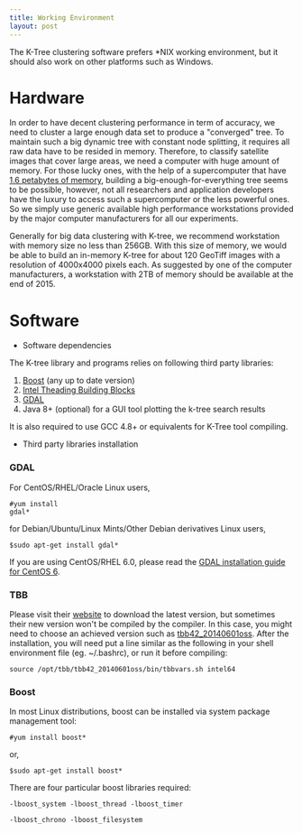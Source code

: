 ```yaml
---
title: Working Environment
layout: post
---
```


The K-Tree clustering software prefers *NIX working environment, but it should also work on other platforms such as Windows.


Hardware
========

In order to have decent clustering performance in term of accuracy, we need to cluster a large enough data set to produce a "converged" tree. To maintain such a big dynamic tree with constant node splitting, it requires all raw data have to be resided in memory. Therefore, to classify satellite images that cover large areas, we need a computer with huge amount of memory. For those lucky ones, with the help of a supercomputer that have [1.6 petabytes of memory](http://arstechnica.com/information-technology/2012/06/with-16-petaflops-and-1-6m-cores-doe-supercomputer-is-worlds-fastest/), building a big-enough-for-everything tree seems to be possible, however, not all researchers and application developers have the luxury to access such a supercomputer or the less powerful ones. So we simply use generic available high performance workstations provided by the major computer manufacturers for all our experiments.

Generally for big data clustering with K-tree, we recommend workstation with memory size no less than 256GB. With this size of memory, we would be able to build an in-memory K-tree for about 120 GeoTiff images with a resolution of 4000x4000 pixels each. As suggested by one of the computer manufacturers, a workstation with 2TB of memory should be available at the end of 2015.


Software
========

- Software dependencies

The K-tree library and programs relies on following third party libraries:

1.  [Boost](http://www.boost.org) (any up to date version)
2.  [Intel Theading Building Blocks](http://www.threadingbuildingblocks.org)
3.  [GDAL](http://www.gdal.org/)
4.  Java 8+ (optional) for a GUI tool plotting the k-tree search results

It is also required to use GCC 4.8+ or equivalents for K-Tree tool compiling.

- Third party libraries installation

###    GDAL<br/>
   For CentOS/RHEL/Oracle Linux users,   <br/>
        <pre><code>#yum install gdal*</code></pre>

   for Debian/Ubuntu/Linux Mints/Other Debian derivatives Linux users,
        <pre><code>$sudo apt-get install gdal*</code></pre>
        
   If you are using CentOS/RHEL 6.0, please read the [GDAL installation guide for CentOS 6](../centos/).

###   TBB<br/>
   Please visit their [website](http://www.threadingbuildingblocks.org) to download the latest version, but sometimes their new version won't be compiled by the compiler. In this case, you might need to choose an achieved version such as [tbb42_20140601oss](https://www.threadingbuildingblocks.org/sites/default/files/software_releases/linux/tbb43_20150316oss_lin.tgz).
   After the installation, you will need put a line similar as the following in your shell environment file (eg. ~/.bashrc), or run it before compiling:
   <pre><code>source /opt/tbb/tbb42_20140601oss/bin/tbbvars.sh intel64</code></pre>

###    Boost<br/>
   In most Linux distributions, boost can be installed via system package management tool:
           <pre><code>#yum install boost*</code></pre>

   or,
        <pre><code>$sudo apt-get install boost*</code></pre>

   There are four particular boost libraries required:
        <pre><code>-lboost_system -lboost_thread -lboost_timer \
					-lboost_chrono -lboost_filesystem</code></pre>
